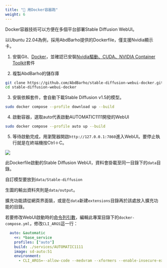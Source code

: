 ```yaml
---
title: "🐳 用Docker容器跑"
weight: 6
---
```


Docker容器技術可以方便在多個平台部署Stable Diffusion WebUI。

以Ubuntu 22.04為例，採用AbdBarho提供的Dockerfile，僅支援Nvidia顯示卡。

1. 安裝Git、[Docker](https://ivonblog.com/posts/install-docker-engine-on-linux/)，並確認已安裝[Nvidia驅動、CUDA、NVIDIA Container Toolkit](https://ivonblog.com/posts/ubuntu-install-nvidia-drivers/)套件

2. 複製AbdBarho的儲存庫
```bash
git clone https://github.com/AbdBarho/stable-diffusion-webui-docker.git
cd stable-diffusion-webui-docker
```

3. 安裝依賴套件，會自動下載Stable Diffusion v1.5的模型。
```bash
sudo docker compose --profile download up --build
```

4. 啟動容器，選取auto代表啟動AUTOMATIC1111開發的WebUI
```bash
sudo docker compose --profile auto up --build
```

5. 等待啟動完成，用瀏覽器開啟`http://127.0.0.1:7860`進入WebUI。要停止執行就是在終端機按Ctrl＋C。

![](../../images/docker-installation-1.webp)

此Dockerfile啟動的Stable Diffusion WebUI，資料會掛載至同一目錄下的`data`目錄。

自訂模型要放到`data/Stable-diffusion`

生圖的輸出資料夾則是`data/output`。

擴充功能請從網頁界面裝，或是在`data`新建`extensions`目錄再於該處放入擴充功能的目錄。

若要修改WebUI啟動時的[命令列引數](../installation/command-line-arguments-and-settings/)，編輯此專案目錄下的`docker-compose.yml`，修改`CLI_ARGS`這一行：
```yaml
  auto: &automatic
    <<: *base_service
    profiles: ["auto"]
    build: ./services/AUTOMATIC1111
    image: sd-auto:51
    environment:
      - CLI_ARGS=--allow-code --medvram --xformers --enable-insecure-extension-access --api
```
